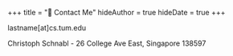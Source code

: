+++
title = "📮 Contact Me"
hideAuthor = true
hideDate = true
+++

lastname[at]cs.tum.edu

Christoph Schnabl - 26 College Ave East, Singapore 138597
